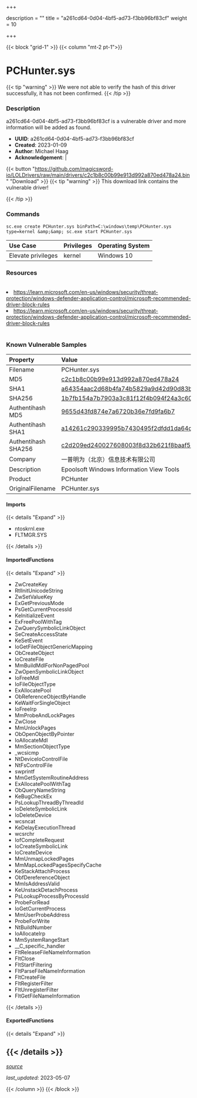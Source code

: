 +++

description = ""
title = "a261cd64-0d04-4bf5-ad73-f3bb96bf83cf"
weight = 10

+++


{{< block "grid-1" >}}
{{< column "mt-2 pt-1">}}


# PCHunter.sys


{{< tip "warning" >}}
We were not able to verify the hash of this driver successfully, it has not been confirmed.
{{< /tip >}}


### Description

a261cd64-0d04-4bf5-ad73-f3bb96bf83cf is a vulnerable driver and more information will be added as found.
- **UUID**: a261cd64-0d04-4bf5-ad73-f3bb96bf83cf
- **Created**: 2023-01-09
- **Author**: Michael Haag
- **Acknowledgement**:  | [](https://twitter.com/)

{{< button "https://github.com/magicsword-io/LOLDrivers/raw/main/drivers/c2c1b8c00b99e913d992a870ed478a24.bin" "Download" >}}
{{< tip "warning" >}}
This download link contains the vulnerable driver!

{{< /tip >}}

### Commands

```
sc.exe create PCHunter.sys binPath=C:\windows\temp\PCHunter.sys type=kernel &amp;&amp; sc.exe start PCHunter.sys
```

| Use Case | Privileges | Operating System | 
|:---- | ---- | ---- |
| Elevate privileges | kernel | Windows 10 |

### Resources
<br>
<li><a href=" https://learn.microsoft.com/en-us/windows/security/threat-protection/windows-defender-application-control/microsoft-recommended-driver-block-rules"> https://learn.microsoft.com/en-us/windows/security/threat-protection/windows-defender-application-control/microsoft-recommended-driver-block-rules</a></li>
<li><a href="https://learn.microsoft.com/en-us/windows/security/threat-protection/windows-defender-application-control/microsoft-recommended-driver-block-rules">https://learn.microsoft.com/en-us/windows/security/threat-protection/windows-defender-application-control/microsoft-recommended-driver-block-rules</a></li>
<br>

### Known Vulnerable Samples

| Property           | Value |
|:-------------------|:------|
| Filename           | PCHunter.sys |
| MD5                | [c2c1b8c00b99e913d992a870ed478a24](https://www.virustotal.com/gui/file/c2c1b8c00b99e913d992a870ed478a24) |
| SHA1               | [a64354aac2d68b4fa74b5829a9d42d90d83b040c](https://www.virustotal.com/gui/file/a64354aac2d68b4fa74b5829a9d42d90d83b040c) |
| SHA256             | [1b7fb154a7b7903a3c81f12f4b094f24a3c60a6a8cffca894c67c264ab7545fa](https://www.virustotal.com/gui/file/1b7fb154a7b7903a3c81f12f4b094f24a3c60a6a8cffca894c67c264ab7545fa) |
| Authentihash MD5   | [9655d43fd874e7a6720b36e7fd9fa6b7](https://www.virustotal.com/gui/search/authentihash%253A9655d43fd874e7a6720b36e7fd9fa6b7) |
| Authentihash SHA1  | [a14261c290339995b7430495f2dfdd1da64dcfc5](https://www.virustotal.com/gui/search/authentihash%253Aa14261c290339995b7430495f2dfdd1da64dcfc5) |
| Authentihash SHA256| [c2d209ed240027608003f8d32b621f8baaf5601aaf348e64269e4457a594c7c3](https://www.virustotal.com/gui/search/authentihash%253Ac2d209ed240027608003f8d32b621f8baaf5601aaf348e64269e4457a594c7c3) |
| Company           | 一普明为（北京）信息技术有限公司 |
| Description       | Epoolsoft Windows Information View Tools |
| Product           | PCHunter |
| OriginalFilename  | PCHunter.sys |


#### Imports
{{< details "Expand" >}}
* ntoskrnl.exe
* FLTMGR.SYS

{{< /details >}}
#### ImportedFunctions
{{< details "Expand" >}}
* ZwCreateKey
* RtlInitUnicodeString
* ZwSetValueKey
* ExGetPreviousMode
* PsGetCurrentProcessId
* KeInitializeEvent
* ExFreePoolWithTag
* ZwQuerySymbolicLinkObject
* SeCreateAccessState
* KeSetEvent
* IoGetFileObjectGenericMapping
* ObCreateObject
* IoCreateFile
* MmBuildMdlForNonPagedPool
* ZwOpenSymbolicLinkObject
* IoFreeMdl
* IoFileObjectType
* ExAllocatePool
* ObReferenceObjectByHandle
* KeWaitForSingleObject
* IoFreeIrp
* MmProbeAndLockPages
* ZwClose
* MmUnlockPages
* ObOpenObjectByPointer
* IoAllocateMdl
* MmSectionObjectType
* _wcsicmp
* NtDeviceIoControlFile
* NtFsControlFile
* swprintf
* MmGetSystemRoutineAddress
* ExAllocatePoolWithTag
* ObQueryNameString
* KeBugCheckEx
* PsLookupThreadByThreadId
* IoDeleteSymbolicLink
* IoDeleteDevice
* wcsncat
* KeDelayExecutionThread
* wcsrchr
* IofCompleteRequest
* IoCreateSymbolicLink
* IoCreateDevice
* MmUnmapLockedPages
* MmMapLockedPagesSpecifyCache
* KeStackAttachProcess
* ObfDereferenceObject
* MmIsAddressValid
* KeUnstackDetachProcess
* PsLookupProcessByProcessId
* ProbeForRead
* IoGetCurrentProcess
* MmUserProbeAddress
* ProbeForWrite
* NtBuildNumber
* IoAllocateIrp
* MmSystemRangeStart
* __C_specific_handler
* FltReleaseFileNameInformation
* FltClose
* FltStartFiltering
* FltParseFileNameInformation
* FltCreateFile
* FltRegisterFilter
* FltUnregisterFilter
* FltGetFileNameInformation

{{< /details >}}
#### ExportedFunctions
{{< details "Expand" >}}

{{< /details >}}
-----



[*source*](https://github.com/magicsword-io/LOLDrivers/tree/main/yaml/a261cd64-0d04-4bf5-ad73-f3bb96bf83cf.yaml)

*last_updated:* 2023-05-07








{{< /column >}}
{{< /block >}}
